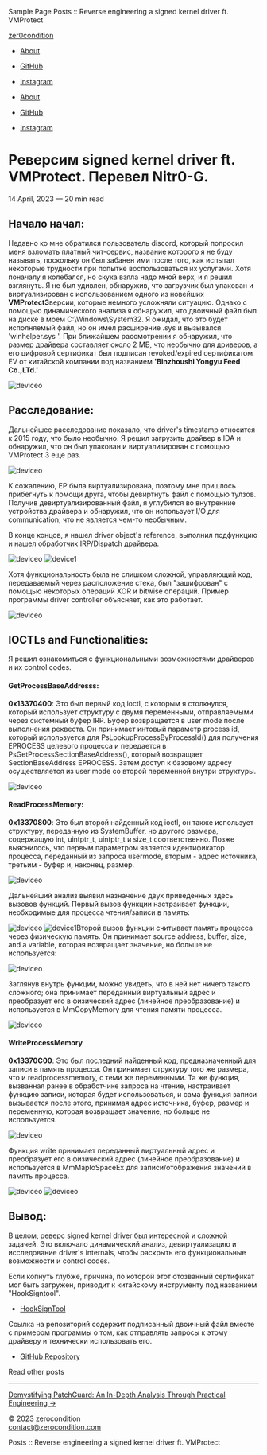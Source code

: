   Sample Page  Posts :: Reverse engineering a signed kernel driver ft. VMProtect               

[zer0condition](https://zerocondition.com/)

*   [About](https://zerocondition.com/about/)
*   [GitHub](https://github.com/zer0condition)
*   [Instagram](https://www.instagram.com/zer0condition/)

*   [About](https://zerocondition.com/about/)
*   [GitHub](https://github.com/zer0condition)
*   [Instagram](https://www.instagram.com/zer0condition/)

Реверсим signed kernel driver ft. VMProtect. Перевел Nitr0-G.
===========================================

14 April, 2023 — 20 min read

Начало начал:
-------------

Недавно ко мне обратился пользователь discord, который попросил меня взломать платный чит-сервис, название которого я не буду называть, поскольку он был забанен ими после того, как испытал некоторые трудности при попытке воспользоваться их услугами. Хотя поначалу я колебался, но скука взяла надо мной верх, и я решил взглянуть. Я не был удивлен, обнаружив, что загрузчик был упакован и виртуализирован с использованием одного из новейших **VMProtect3**версии, которые немного усложняли ситуацию. Однако с помощью динамического анализа я обнаружил, что двоичный файл был на диске в моем C:\\Windows\\System32. Я ожидал, что это будет исполняемый файл, но он имел расширение .sys и вызывался 'winhelper.sys '. При ближайшем рассмотрении я обнаружил, что размер драйвера составляет около 2 МБ, что необычно для дриверов, а его цифровой сертификат был подписан revoked/expired сертификатом EV от китайской компании под названием **'Binzhoushi Yongyu Feed Co.,LTd.'**

![deviceo](https://i.imgur.com/J8wchy4.png)

Расследование:
--------------

Дальнейшее расследование показало, что driver's timestamp относится к 2015 году, что было необычно. Я решил загрузить драйвер в IDA и обнаружил, что он был упакован и виртуализирован с помощью VMProtect 3 еще раз.

![deviceo](https://i.imgur.com/YNXvkUv.png)

К сожалению, EP была виртуализирована, поэтому мне пришлось прибегнуть к помощи друга, чтобы девиртнуть файл с помощью тулзов. Получив девиртуализированный файл, я углубился во внутренние устройства драйвера и обнаружил, что он использует I/O для communication, что не является чем-то необычным.

В конце концов, я нашел driver object's reference, выполнил подфункцию и нашел обработчик IRP/Dispatch драйвера.

![deviceo](https://i.imgur.com/9KGoS40.png) ![device1](https://i.imgur.com/KxgaJws.png)

Хотя функциональность была не слишком сложной, управляющий код, передаваемый через расположение стека, был "зашифрован" с помощью некоторых операций XOR и bitwise операций. Пример программы driver controller объясняет, как это работает.

![deviceo](https://i.imgur.com/wf64H8f.png)

IOCTLs and Functionalities:
---------------------------

Я решил ознакомиться с функциональными возможностями драйверов и их control codes.

#### GetProcessBaseAddresss:

**0x13370400**: Это был первый код ioctl, с которым я столкнулся, который использует структуру с двумя переменными, отправляемыми через системный буфер IRP. Буфер возвращается в user mode после выполнения реквеста. Он принимает интовый параметр process id, который используется для PsLookupProcessByProcessId() для получения EPROCESS целевого процесса и передается в PsGetProcessSectionBaseAddress(), который возвращает SectionBaseAddress EPROCESS. Затем доступ к базовому адресу осуществляется из user mode со второй переменной внутри структуры.

![deviceo](https://i.imgur.com/aoIwRT3.png)

#### ReadProcessMemory:

**0x13370800**: Это был второй найденный код ioctl, он также использует структуру, переданную из SystemBuffer, но другого размера, содержащую int, uintptr\_t, uintptr\_t и size\_t соответственно. Позже выяснилось, что первым параметром является идентификатор процесса, переданный из запроса usermode, вторым - адрес источника, третьим - буфер и, наконец, размер.

![deviceo](https://i.imgur.com/jevpmlw.png)

Дальнейший анализ выявил назначение двух приведенных здесь вызовов функций. Первый вызов функции настраивает функции, необходимые для процесса чтения/записи в память:

![deviceo](https://i.imgur.com/AUBnFlN.png) ![device1](https://i.imgur.com/fH2jbOh.png)Второй вызов функции считывает память процесса через физическую память. Он принимает source address, buffer, size, and a variable, которая возвращает значение, но больше не используется:

![deviceo](https://i.imgur.com/q0O8EwJ.png)

Заглянув внутрь функции, можно увидеть, что в ней нет ничего такого сложного; она принимает переданный виртуальный адрес и преобразует его в физический адрес (линейное преобразование) и используется в MmCopyMemory для чтения памяти процесса.

![deviceo](https://i.imgur.com/ozft12C.png)

#### WriteProcessMemory

**0x13370C00**: Это был последний найденный код, предназначенный для записи в память процесса. Он принимает структуру того же размера, что и readprocessmemory, с теми же переменными. Та же функция, вызванная ранее в обработчике запроса на чтение, настраивает функцию записи, которая будет использоваться, и сама функция записи вызывается после этого, принимая адрес источника, буфер, размер и переменную, которая возвращает значение, но больше не используется.

![deviceo](https://i.imgur.com/hcenajT.png)

Функция write принимает переданный виртуальный адрес и преобразует его в физический адрес (линейное преобразование) и используется в MmMapIoSpaceEx для записи/отображения значений в память процесса.

![deviceo](https://i.imgur.com/rYDFhhl.png) ![deviceo](https://i.imgur.com/sbVJfYw.png)

Вывод:
------

В целом, реверс signed kernel driver был интересной и сложной задачей. Это включало динамический анализ, девиртуализацию и исследование driver's internals, чтобы раскрыть его функциональные возможности и control codes.

Если копнуть глубже, причина, по которой этот отозванный сертификат мог быть загружен, приводит к китайскому инструменту под названием "HookSigntool".

*   [HookSignTool](https://github.com/Jemmy1228/HookSigntool)

Ссылка на репозиторий содержит подписанный двоичный файл вместе с примером программы о том, как отправлять запросы к этому драйверу и технически использовать его.

*   [GitHub Repository](https://www.github.com/zer0condition/Reversing-a-signed-driver)

Read other posts

* * *

[Demystifying PatchGuard: An In-Depth Analysis Through Practical Engineering →](https://zerocondition.com/posts/demystifying-patchguard/)

© 2023 zerocondition  
contact@zerocondition.com

 Posts :: Reverse engineering a signed kernel driver ft. VMProtect
